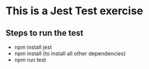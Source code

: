 # This is a Jest Test exercise

## Steps to run the test

- npm install jest
- npm install (to install all other dependencies)
- npm run test
